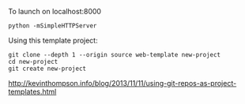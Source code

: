 To launch on localhost:8000

```
python -mSimpleHTTPServer
```

Using this template project:

```
git clone --depth 1 --origin source web-template new-project
cd new-project
git create new-project
```

http://kevinthompson.info/blog/2013/11/11/using-git-repos-as-project-templates.html
